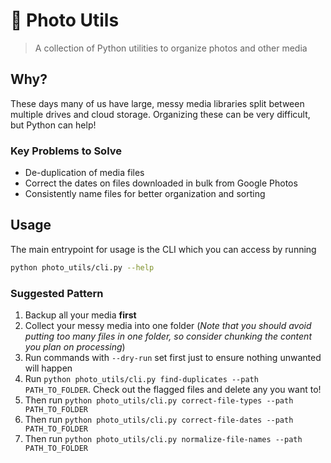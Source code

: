 # 📸 Photo Utils

> A collection of Python utilities to organize photos and other media

## Why?

These days many of us have large, messy media libraries split between multiple drives and cloud storage. Organizing these can be very difficult, but Python can help!

### Key Problems to Solve

- De-duplication of media files
- Correct the dates on files downloaded in bulk from Google Photos
- Consistently name files for better organization and sorting

## Usage

The main entrypoint for usage is the CLI which you can access by running

```zsh
python photo_utils/cli.py --help
```

### Suggested Pattern
1. Backup all your media **first**
1. Collect your messy media into one folder (_Note that you should avoid putting too many files in one folder, so consider chunking the content you plan on processing_)
1. Run commands with `--dry-run` set first just to ensure nothing unwanted will happen
1. Run `python photo_utils/cli.py find-duplicates --path PATH_TO_FOLDER`. Check out the flagged files and delete any you want to!
1. Then run `python photo_utils/cli.py correct-file-types --path PATH_TO_FOLDER`
1. Then run `python photo_utils/cli.py correct-file-dates --path PATH_TO_FOLDER`
1. Then run `python photo_utils/cli.py normalize-file-names --path PATH_TO_FOLDER`

